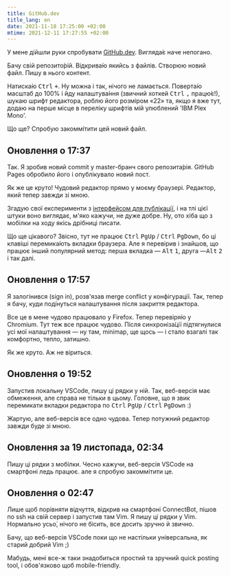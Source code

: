 ```yaml
---
title: GitHub.dev
title_lang: en
date: 2021-11-18 17:25:00 +02:00
mtime: 2021-12-11 17:27:55 +02:00
---
```


У мене дійшли руки спробувати [GitHub.dev][1]. Вигляда́є наче непогано.

Бачу свій репозито́рій. Відкрива́ю якийсь з файлів. Створюю новий файл. Пишу в нього контент.

Натиска́ю <kbd>Ctrl</kbd>&nbsp;<kbd>+</kbd>. Ну можна і так, нічого не ламається. Поверта́ю масштаб до 100% і йду налаштува́ння (звичний хоткей <kbd>Ctrl</kbd>&nbsp;<kbd>,</kbd> працю́є!), шукаю шрифт редактора, роблю його розміром «22» та, якщо я вже тут, додаю на перше місце в переліку шрифтів мій улюблений 'IBM Plex Mono'.

Що ще? Спробую закоммі́тити цей новий файл.


Оновлення о 17:37
-----------------

Так. Я зробив новий commit у master-бранч свого репозита́рія. GitHub Pages обробило його і опублікувало новий пост.

Як же це круто! Чудовий редактор прямо у моєму браузері. Редактор, який тепер завжди зі мною.

Згадую свої експерименти з [інтерфейсом для публікації][2], і на тлі цієї штуки воно виглядає, м'яко кажучи, не дуже добре. Ну, ото хіба що з мобілки на ходу якісь дрібниці писати.

Що ще цікавого? Звісно, тут не працює <kbd>Ctrl</kbd>&nbsp;<kbd>PgUp</kbd> / <kbd>Ctrl</kbd>&nbsp;<kbd>PgDown</kbd>, бо ці клавіші перемика́ють вкладки браузера. Але я перевірив і знайшов, що працює інший популярний метод: перша вкладка — <kbd>Alt</kbd>&nbsp;<kbd>1</kbd>, друга —<kbd>Alt</kbd>&nbsp;<kbd>2</kbd> і так далі.


Оновлення о 17:57
-----------------

Я залогінився (sign in), розв'язав merge conflict у конфігурації. Так, тепер я бачу, куди поді́нуться налаштування після закриття редактора.

Все це в мене чудово працювало у Firefox. Тепер перевіря́ю у Chromium. Тут теж все працює чудово. Після синхроніза́ції підтягнулися усі мої налаштування — ну там, minimap, ще щось — і стало взагалі так комфортно, тепло, затишно.

Як же круто. Аж не віриться.


Оновлення о 19:52
-----------------

Запустив локальну VSCode, пишу ці рядки у ній. Так, веб-версія має обмеження, але справа не тільки в цьому. Головне, що я звик перемикати вкладки редактора по <kbd>Ctrl</kbd>&nbsp;<kbd>PgUp</kbd> / <kbd>Ctrl</kbd>&nbsp;<kbd>PgDown</kbd> :)

Жартую, але веб-версія все одно чудова. Тепер потужний редактор завжди буде зі мною.


Оновлення за 19 листопада, 02:34
------

Пишу ці рядки з мобі́лки. Чесно кажучи, веб-версія VSCode на смартфоні ледь працює. але я спробую закоммітити це.


Оновлення о 02:47
-----------------

Лише щоб порівняти відчуття, відкрив на смартфоні ConnectBot, пішов по ssh на свій сервер і запустив там Vim. Я пишу ці рядки у Vim. Нормально усьо́, нічого не бісить, все досить зручно й звично.

Бачу, що веб-версія VSCode поки що не настільки універсальна, як старий добрий Vim ;)

Мабудь, мені все-ж таки знадобиться простий та зручни́й quick posting tool, і обов'язково щоб mobile-friendly.

[1]: https://github.dev
[2]: /2021/11/16/instrument-dlia-publikatsii.html
